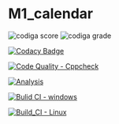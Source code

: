# M1_calendar




![codiga score](https://api.codiga.io/project/32313/score/svg)
![codiga grade](https://api.codiga.io/project/32313/status/svg)

[![Codacy Badge](https://app.codacy.com/project/badge/Grade/ed7a458df3044c55a3ca36f2342b6e41)](https://www.codacy.com/gh/alekyaleela/M1_calendar/dashboard?utm_source=github.com&amp;utm_medium=referral&amp;utm_content=alekyaleela/M1_calendar&amp;utm_campaign=Badge_Grade)


[![Code Quality - Cppcheck](https://github.com/alekyaleela/M1_calendar/actions/workflows/c-cpp.yml/badge.svg)](https://github.com/alekyaleela/M1_calendar/actions/workflows/c-cpp.yml)



[![Analysis](https://github.com/alekyaleela/M1_calendar/actions/workflows/Analysis.yml/badge.svg)](https://github.com/alekyaleela/M1_calendar/actions/workflows/Analysis.yml)



[![Bulid CI - windows](https://github.com/alekyaleela/M1_calendar/actions/workflows/Windows.yml/badge.svg)](https://github.com/alekyaleela/M1_calendar/actions/workflows/Windows.yml)



[![Build_CI - Linux](https://github.com/alekyaleela/M1_calendar/actions/workflows/Linux.yml/badge.svg)](https://github.com/alekyaleela/M1_calendar/actions/workflows/Linux.yml)
